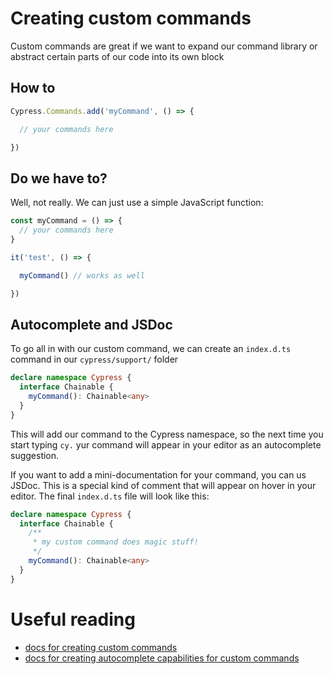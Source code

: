 # Creating custom commands
Custom commands are great if we want to expand our command library or abstract certain parts of our code into its own block

## How to
```js
Cypress.Commands.add('myCommand', () => {

  // your commands here

})
```

## Do we have to?
Well, not really. We can just use a simple JavaScript function:
```js
const myCommand = () => {
  // your commands here
}

it('test', () => {

  myCommand() // works as well

})
```

## Autocomplete and JSDoc
To go all in with our custom command, we can create an `index.d.ts` command in our `cypress/support/` folder
```ts
declare namespace Cypress {
  interface Chainable {
    myCommand(): Chainable<any>
  }
}
```
This will add our command to the Cypress namespace, so the next time you start typing `cy.` yur command will appear in your editor as an autocomplete suggestion.

If you want to add a mini-documentation for your command, you can us JSDoc. This is a special kind of comment that will appear on hover in your editor. The final `index.d.ts` file will look like this:

```ts
declare namespace Cypress {
  interface Chainable {
    /**
     * my custom command does magic stuff!
     */
    myCommand(): Chainable<any>
  }
}
```

# Useful reading
* [docs for creating custom commands](https://docs.cypress.io/api/cypress-api/custom-commands.html#Syntax)
* [docs for creating autocomplete capabilities for custom commands](https://docs.cypress.io/guides/tooling/typescript-support.html#Types-for-custom-commands)